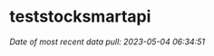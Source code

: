 
<!-- README.md is generated from README.Rmd. Please edit that file -->

# teststocksmartapi

*Date of most recent data pull: 2023-05-04 06:34:51*
